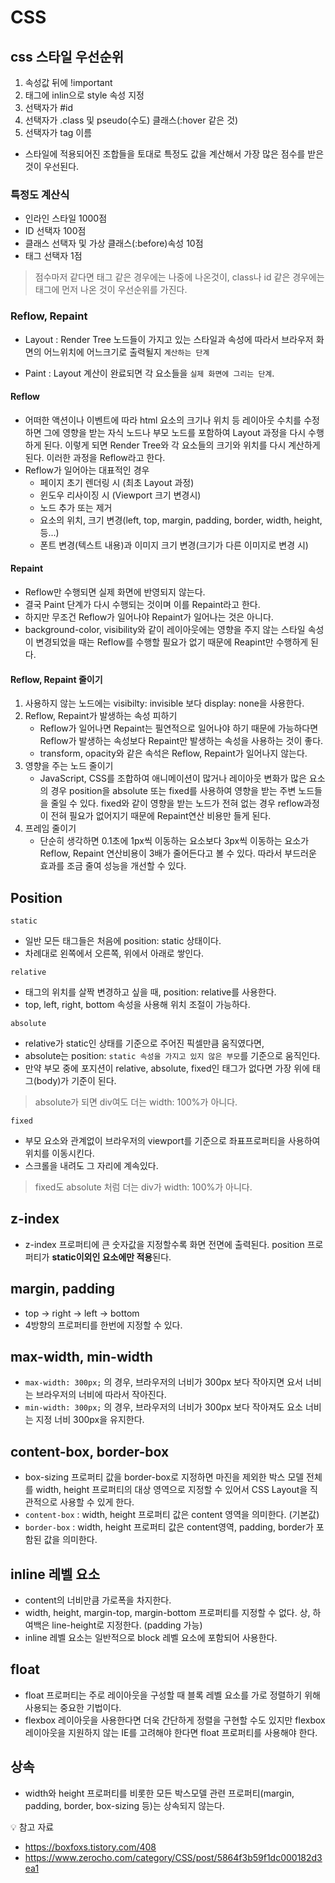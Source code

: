 # CSS

## css 스타일 우선순위

1. 속성값 뒤에 !important
2. 태그에 inlin으로 style 속성 지정
3. 선택자가 #id
4. 선택자가 .class 및 pseudo(수도) 클래스(:hover 같은 것)
5. 선택자가 tag 이름

- 스타일에 적용되어진 조합들을 토대로 특정도 값을 계산해서 가장 많은 점수를 받은 것이 우선된다.

### 특정도 계산식

- 인라인 스타일 1000점
- ID 선택자 100점
- 클래스 선택자 및 가상 클래스(:before)속성 10점
- 태그 선택자 1점

> 점수마저 같다면 태그 같은 경우에는 나중에 나온것이, class나 id 같은 경우에는 태그에 먼저 나온 것이 우선순위를 가진다.

### Reflow, Repaint

- Layout : Render Tree 노드들이 가지고 있는 스타일과 속성에 따라서 브라우저 화면의 어느위치에 어느크기로 출력될지 `계산하는 단계`

- Paint : Layout 계산이 완료되면 각 요소들을 `실제 화면에 그리는 단계`.

#### Reflow

- 어떠한 액션이나 이벤트에 따라 html 요소의 크기나 위치 등 레이아웃 수치를 수정하면 그에 영향을 받는 자식 노드나 부모 노드를 포함하여 Layout 과정을 다시 수행하게 된다. 이렇게 되면 Render Tree와 각 요소들의 크기와 위치를 다시 계산하게 된다. 이러한 과정을 Reflow라고 한다.
- Reflow가 일어아는 대표적인 경우
  - 페이지 초기 렌더링 시 (최초 Layout 과정)
  - 윈도우 리사이징 시 (Viewport 크기 변경시)
  - 노드 추가 또는 제거
  - 요소의 위치, 크기 변경(left, top, margin, padding, border, width, height, 등...)
  - 폰트 변경(텍스트 내용)과 이미지 크기 변경(크기가 다른 이미지로 변경 시)

#### Repaint

- Reflow만 수행되면 실제 화면에 반영되지 않는다.
- 결국 Paint 단계가 다시 수행되는 것이며 이를 Repaint라고 한다.
- 하지만 무조건 Reflow가 일어나야 Repaint가 일어나는 것은 아니다.
- background-color, visibility와 같이 레이아웃에는 영향을 주지 않는 스타일 속성이 변경되었을 때는 Reflow를 수행할 필요가 없기 때문에 Reapint만 수행하게 된다.

#### Reflow, Repaint 줄이기

1. 사용하지 않는 노드에는 visibilty: invisible 보다 display: none을 사용한다.
2. Reflow, Repaint가 발생하는 속성 피하기
   - Reflow가 일어나면 Repaint는 필연적으로 일어나야 하기 때문에 가능하다면 Reflow가 발생하는 속성보다 Repaint만 발생하는 속성을 사용하는 것이 좋다.
   - transform, opacity와 같은 속석은 Reflow, Repaint가 일어나지 않는다.
3. 영향을 주는 노드 줄이기
   - JavaScript, CSS를 조합하여 애니메이션이 많거나 레이아웃 변화가 많은 요소의 경우 position을 absolute 또는 fixed를 사용하여 영향을 받는 주변 노드들을 줄일 수 있다. fixed와 같이 영향을 받는 노드가 전혀 없는 경우 reflow과정이 전혀 필요가 없어지기 때문에 Repaint연산 비용만 들게 된다.
4. 프레임 줄이기
   - 단순히 생각하면 0.1초에 1px씩 이동하는 요소보다 3px씩 이동하는 요소가 Reflow, Repaint 연산비용이 3배가 줄어든다고 볼 수 있다. 따라서 부드러운 효과를 조금 줄여 성능을 개선할 수 있다.

## Position

`static`

- 일반 모든 태그들은 처음에 position: static 상태이다.
- 차례대로 왼쪽에서 오른쪽, 위에서 아래로 쌓인다.

`relative`

- 태그의 위치를 살짝 변경하고 싶을 때, position: relative를 사용한다.
- top, left, right, bottom 속성을 사용해 위치 조절이 가능하다.

`absolute`

- relative가 static인 상태를 기준으로 주어진 픽셀만큼 움직였다면,
- absolute는 position: `static 속성을 가지고 있지 않은 부모`를 기준으로 움직인다.
- 만약 부모 중에 포지션이 relative, absolute, fixed인 태그가 없다면 가장 위에 태그(body)가 기준이 된다.

> absolute가 되면 div여도 더는 width: 100%가 아니다.

`fixed`

- 부모 요소와 관계없이 브라우저의 viewport를 기준으로 좌표프로퍼티을 사용하여 위치를 이동시킨다.
- 스크롤을 내려도 그 자리에 계속있다.

> fixed도 absolute 처럼 더는 div가 width: 100%가 아니다.

## z-index

- z-index 프로퍼티에 큰 숫자값을 지정할수록 화면 전면에 출력된다.
  position 프로퍼티가 **static이외인 요소에만 적용**된다.

## margin, padding

- top -> right -> left -> bottom
- 4방향의 프로퍼티를 한번에 지정할 수 있다.

## max-width, min-width

- `max-width: 300px;` 의 경우, 브라우저의 너비가 300px 보다 작아지면 요서 너비는 브라우저의 너비에 따라서 작아진다.
- `min-width: 300px;` 의 경우, 브라우저의 너비가 300px 보다 작아져도 요소 너비는 지정 너비 300px을 유지한다.

## content-box, border-box

- box-sizing 프로퍼티 값을 border-box로 지정하면 마진을 제외한 박스 모델 전체를 width, height 프로퍼티의 대상 영역으로 지정할 수 있어서 CSS Layout을 직관적으로 사용할 수 있게 한다.
- `content-box` : width, height 프로퍼티 값은 content 영역을 의미한다. (기본값)
- `border-box` : width, height 프로퍼티 값은 content영역, padding, border가 포함된 값을 의미한다.

## inline 레벨 요소

- content의 너비만큼 가로폭을 차지한다.
- width, height, margin-top, margin-bottom 프로퍼티를 지정할 수 없다. 상, 하 여백은 line-height로 지정한다. (padding 가능)
- inline 레벨 요소는 일반적으로 block 레벨 요소에 포함되어 사용한다.

## float

- float 프로퍼티는 주로 레이아웃을 구성할 때 블록 레벨 요소를 가로 정렬하기 위해 사용되는 중요한 기법이다.
- flexbox 레이아웃을 사용한다면 더욱 간단하게 정렬을 구현할 수도 있지만 flexbox 레이아웃을 지원하지 않는 IE를 고려해야 한다면 float 프로퍼티를 사용해야 한다.

## 상속

- width와 height 프로퍼티를 비롯한 모든 박스모델 관련 프로퍼티(margin, padding, border, box-sizing 등)는 상속되지 않는다.

💡 참고 자료

- https://boxfoxs.tistory.com/408
- https://www.zerocho.com/category/CSS/post/5864f3b59f1dc000182d3ea1
